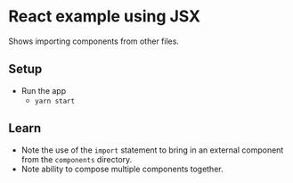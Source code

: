 # React example using JSX

Shows importing components from other files.

## Setup

* Run the app
  * `yarn start`

## Learn

* Note the use of the `import` statement to bring in an external component from the `components` directory.
* Note ability to compose multiple components together.
